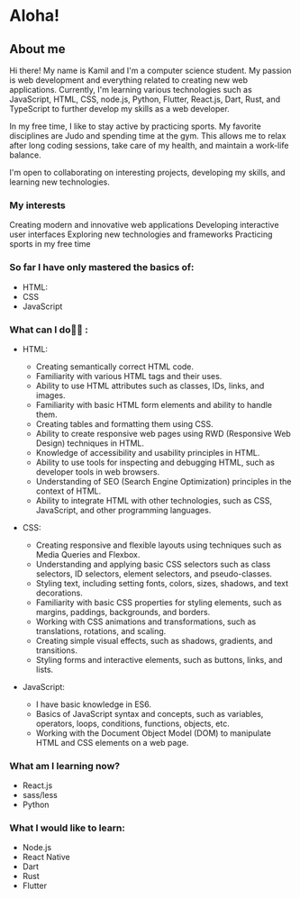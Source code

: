 # Aloha!

## About me
Hi there! My name is Kamil and I'm a computer science student. My passion is web development and everything related to creating new web applications. Currently, I'm learning various technologies such as JavaScript, HTML, CSS, node.js, Python, Flutter, React.js, Dart, Rust, and TypeScript to further develop my skills as a web developer.

In my free time, I like to stay active by practicing sports. My favorite disciplines are Judo and spending time at the gym. This allows me to relax after long coding sessions, take care of my health, and maintain a work-life balance.

I'm open to collaborating on interesting projects, developing my skills, and learning new technologies.

### My interests
Creating modern and innovative web applications
Developing interactive user interfaces
Exploring new technologies and frameworks
Practicing sports in my free time

### So far I have only mastered the basics of: 
- HTML:
- CSS 
- JavaScript


### What can I do💁‍♂️ : 
- HTML:
   - Creating semantically correct HTML code.
   - Familiarity with various HTML tags and their uses.
   - Ability to use HTML attributes such as classes, IDs, links, and images.
   - Familiarity with basic HTML form elements and ability to handle them.
  - Creating tables and formatting them using CSS.
  - Ability to create responsive web pages using RWD (Responsive Web Design) techniques in HTML.
  - Knowledge of accessibility and usability principles in HTML.
  - Ability to use tools for inspecting and debugging HTML, such as developer tools in web browsers.
  - Understanding of SEO (Search Engine Optimization) principles in the context of HTML.
  - Ability to integrate HTML with other technologies, such as CSS, JavaScript, and other programming languages.
- CSS:
  - Creating responsive and flexible layouts using techniques such as Media Queries and Flexbox.
  - Understanding and applying basic CSS selectors such as class selectors, ID selectors, element selectors, and pseudo-classes.
  - Styling text, including setting fonts, colors, sizes, shadows, and text decorations.
  - Familiarity with basic CSS properties for styling elements, such as margins, paddings, backgrounds, and borders.
  - Working with CSS animations and transformations, such as translations, rotations, and scaling.
  - Creating simple visual effects, such as shadows, gradients, and transitions.
  - Styling forms and interactive elements, such as buttons, links, and lists.

- JavaScript:
  - I have basic knowledge in ES6.
  - Basics of JavaScript syntax and concepts, such as variables, operators, loops, conditions, functions, objects, etc.
  - Working with the Document Object Model (DOM) to manipulate HTML and CSS elements on a web page.

### What am I learning now?

- React.js
- sass/less
- Python

### What I would like to learn:

  - Node.js
  - React Native
  - Dart
  - Rust
  - Flutter

